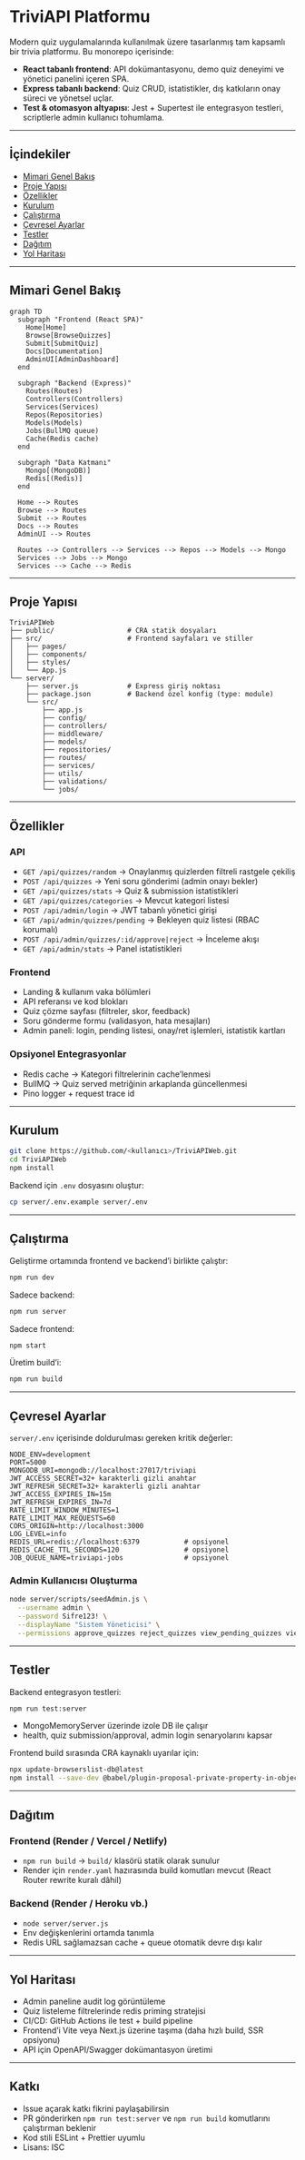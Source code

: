 # TriviAPI Platformu

Modern quiz uygulamalarında kullanılmak üzere tasarlanmış tam kapsamlı bir trivia platformu. Bu monorepo içerisinde:

- **React tabanlı frontend**: API dokümantasyonu, demo quiz deneyimi ve yönetici panelini içeren SPA.
- **Express tabanlı backend**: Quiz CRUD, istatistikler, dış katkıların onay süreci ve yönetsel uçlar.
- **Test & otomasyon altyapısı**: Jest + Supertest ile entegrasyon testleri, scriptlerle admin kullanıcı tohumlama.

---

## İçindekiler

- [Mimari Genel Bakış](#mimari-genel-bakış)
- [Proje Yapısı](#proje-yapısı)
- [Özellikler](#özellikler)
- [Kurulum](#kurulum)
- [Çalıştırma](#çalıştırma)
- [Çevresel Ayarlar](#çevresel-ayarlar)
- [Testler](#testler)
- [Dağıtım](#dağıtım)
- [Yol Haritası](#yol-haritası)

---

## Mimari Genel Bakış

```mermaid
graph TD
  subgraph "Frontend (React SPA)"
    Home[Home]
    Browse[BrowseQuizzes]
    Submit[SubmitQuiz]
    Docs[Documentation]
    AdminUI[AdminDashboard]
  end

  subgraph "Backend (Express)"
    Routes(Routes)
    Controllers(Controllers)
    Services(Services)
    Repos(Repositories)
    Models(Models)
    Jobs(BullMQ queue)
    Cache(Redis cache)
  end

  subgraph "Data Katmanı"
    Mongo[(MongoDB)]
    Redis[(Redis)]
  end

  Home --> Routes
  Browse --> Routes
  Submit --> Routes
  Docs --> Routes
  AdminUI --> Routes

  Routes --> Controllers --> Services --> Repos --> Models --> Mongo
  Services --> Jobs --> Mongo
  Services --> Cache --> Redis
```

---

## Proje Yapısı

```
TriviAPIWeb
├── public/                  # CRA statik dosyaları
├── src/                     # Frontend sayfaları ve stiller
│   ├── pages/
│   ├── components/
│   ├── styles/
│   └── App.js
└── server/
    ├── server.js            # Express giriş noktası
    ├── package.json         # Backend özel konfig (type: module)
    └── src/
        ├── app.js
        ├── config/
        ├── controllers/
        ├── middleware/
        ├── models/
        ├── repositories/
        ├── routes/
        ├── services/
        ├── utils/
        ├── validations/
        └── jobs/
```

---

## Özellikler

### API
- `GET /api/quizzes/random` → Onaylanmış quizlerden filtreli rastgele çekiliş
- `POST /api/quizzes` → Yeni soru gönderimi (admin onayı bekler)
- `GET /api/quizzes/stats` → Quiz & submission istatistikleri
- `GET /api/quizzes/categories` → Mevcut kategori listesi
- `POST /api/admin/login` → JWT tabanlı yönetici girişi
- `GET /api/admin/quizzes/pending` → Bekleyen quiz listesi (RBAC korumalı)
- `POST /api/admin/quizzes/:id/approve|reject` → İnceleme akışı
- `GET /api/admin/stats` → Panel istatistikleri

### Frontend
- Landing & kullanım vaka bölümleri
- API referansı ve kod blokları
- Quiz çözme sayfası (filtreler, skor, feedback)
- Soru gönderme formu (validasyon, hata mesajları)
- Admin paneli: login, pending listesi, onay/ret işlemleri, istatistik kartları

### Opsiyonel Entegrasyonlar
- Redis cache → Kategori filtrelerinin cache’lenmesi
- BullMQ → Quiz served metriğinin arkaplanda güncellenmesi
- Pino logger + request trace id

---

## Kurulum

```bash
git clone https://github.com/<kullanıcı>/TriviAPIWeb.git
cd TriviAPIWeb
npm install
```

Backend için `.env` dosyasını oluştur:
```bash
cp server/.env.example server/.env
```

---

## Çalıştırma

Geliştirme ortamında frontend ve backend’i birlikte çalıştır:
```bash
npm run dev
```

Sadece backend:
```bash
npm run server
```

Sadece frontend:
```bash
npm start
```

Üretim build’i:
```bash
npm run build
```

---

## Çevresel Ayarlar

`server/.env` içerisinde doldurulması gereken kritik değerler:

```env
NODE_ENV=development
PORT=5000
MONGODB_URI=mongodb://localhost:27017/triviapi
JWT_ACCESS_SECRET=32+ karakterli gizli anahtar
JWT_REFRESH_SECRET=32+ karakterli gizli anahtar
JWT_ACCESS_EXPIRES_IN=15m
JWT_REFRESH_EXPIRES_IN=7d
RATE_LIMIT_WINDOW_MINUTES=1
RATE_LIMIT_MAX_REQUESTS=60
CORS_ORIGIN=http://localhost:3000
LOG_LEVEL=info
REDIS_URL=redis://localhost:6379           # opsiyonel
REDIS_CACHE_TTL_SECONDS=120                # opsiyonel
JOB_QUEUE_NAME=triviapi-jobs               # opsiyonel
```

### Admin Kullanıcısı Oluşturma
```bash
node server/scripts/seedAdmin.js \
  --username admin \
  --password Sifre123! \
  --displayName "Sistem Yöneticisi" \
  --permissions approve_quizzes reject_quizzes view_pending_quizzes view_stats
```

---

## Testler

Backend entegrasyon testleri:
```bash
npm run test:server
```
- MongoMemoryServer üzerinde izole DB ile çalışır
- health, quiz submission/approval, admin login senaryolarını kapsar

Frontend build sırasında CRA kaynaklı uyarılar için:
```bash
npx update-browserslist-db@latest
npm install --save-dev @babel/plugin-proposal-private-property-in-object
```

---

## Dağıtım

### Frontend (Render / Vercel / Netlify)
- `npm run build` → `build/` klasörü statik olarak sunulur
- Render için `render.yaml` hazırasında build komutları mevcut (React Router rewrite kuralı dâhil)

### Backend (Render / Heroku vb.)
- `node server/server.js`
- Env değişkenlerini ortamda tanımla
- Redis URL sağlamazsan cache + queue otomatik devre dışı kalır

---

## Yol Haritası

- Admin paneline audit log görüntüleme
- Quiz listeleme filtrelerinde redis priming stratejisi
- CI/CD: GitHub Actions ile test + build pipeline
- Frontend’i Vite veya Next.js üzerine taşıma (daha hızlı build, SSR opsiyonu)
- API için OpenAPI/Swagger dokümantasyon üretimi

---

## Katkı

- Issue açarak katkı fikrini paylaşabilirsin
- PR gönderirken `npm run test:server` ve `npm run build` komutlarını çalıştırman beklenir
- Kod stili ESLint + Prettier uyumlu
- Lisans: ISC
